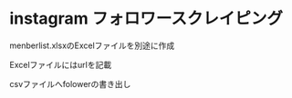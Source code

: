 # instagram フォロワースクレイピング

menberlist.xlsxのExcelファイルを別途に作成

Excelファイルにはurlを記載

csvファイルへfolowerの書き出し

